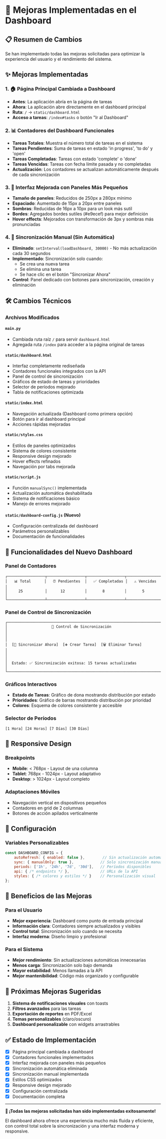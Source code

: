 # 🚀 Mejoras Implementadas en el Dashboard

## 📋 Resumen de Cambios

Se han implementado todas las mejoras solicitadas para optimizar la experiencia del usuario y el rendimiento del sistema.

## ✨ Mejoras Implementadas

### 1. 🏠 Página Principal Cambiada a Dashboard
- **Antes**: La aplicación abría en la página de tareas
- **Ahora**: La aplicación abre directamente en el dashboard principal
- **Ruta**: `/` → `static/dashboard.html`
- **Acceso a tareas**: `/index#tasks` o botón "Ir al Dashboard"

### 2. 📊 Contadores del Dashboard Funcionales
- **Tareas Totales**: Muestra el número total de tareas en el sistema
- **Tareas Pendientes**: Suma de tareas en estado 'in progress', 'to do' y 'open'
- **Tareas Completadas**: Tareas con estado 'complete' o 'done'
- **Tareas Vencidas**: Tareas con fecha límite pasada y no completadas
- **Actualización**: Los contadores se actualizan automáticamente después de cada sincronización

### 3. 🎨 Interfaz Mejorada con Paneles Más Pequeños
- **Tamaño de paneles**: Reducidos de 250px a 280px mínimo
- **Espaciado**: Aumentado de 15px a 20px entre paneles
- **Sombras**: Reducidas de 16px a 10px para un look más sutil
- **Bordes**: Agregados bordes sutiles (#e9ecef) para mejor definición
- **Hover effects**: Mejorados con transformación de 3px y sombras más pronunciadas

### 4. 🔄 Sincronización Manual (Sin Automática)
- **Eliminado**: `setInterval(loadDashboard, 30000)` - No más actualización cada 30 segundos
- **Implementado**: Sincronización solo cuando:
  - Se crea una nueva tarea
  - Se elimina una tarea
  - Se hace clic en el botón "Sincronizar Ahora"
- **Control**: Panel dedicado con botones para sincronización, creación y eliminación

## 🛠️ Cambios Técnicos

### Archivos Modificados

#### `main.py`
- Cambiada ruta raíz `/` para servir `dashboard.html`
- Agregada ruta `/index` para acceder a la página original de tareas

#### `static/dashboard.html`
- Interfaz completamente rediseñada
- Contadores funcionales integrados con la API
- Panel de control de sincronización
- Gráficos de estado de tareas y prioridades
- Selector de períodos mejorado
- Tabla de notificaciones optimizada

#### `static/index.html`
- Navegación actualizada (Dashboard como primera opción)
- Botón para ir al dashboard principal
- Acciones rápidas mejoradas

#### `static/styles.css`
- Estilos de paneles optimizados
- Sistema de colores consistente
- Responsive design mejorado
- Hover effects refinados
- Navegación por tabs mejorada

#### `static/script.js`
- Función `manualSync()` implementada
- Actualización automática deshabilitada
- Sistema de notificaciones básico
- Manejo de errores mejorado

#### `static/dashboard-config.js` (Nuevo)
- Configuración centralizada del dashboard
- Parámetros personalizables
- Documentación de funcionalidades

## 🎯 Funcionalidades del Nuevo Dashboard

### Panel de Contadores
```
┌─────────────────┬─────────────────┬─────────────────┬─────────────────┐
│   📊 Total      │   ⏰ Pendientes  │   ✅ Completadas │   ⚠️ Vencidas   │
│     25          │      12         │       8         │       5         │
└─────────────────┴─────────────────┴─────────────────┴─────────────────┘
```

### Panel de Control de Sincronización
```
┌─────────────────────────────────────────────────────────────────────────┐
│                    🔄 Control de Sincronización                        │
│                                                                         │
│  [🔄 Sincronizar Ahora]  [➕ Crear Tarea]  [🗑️ Eliminar Tarea]        │
│                                                                         │
│  Estado: ✅ Sincronización exitosa: 15 tareas actualizadas             │
└─────────────────────────────────────────────────────────────────────────┘
```

### Gráficos Interactivos
- **Estado de Tareas**: Gráfico de dona mostrando distribución por estado
- **Prioridades**: Gráfico de barras mostrando distribución por prioridad
- **Colores**: Esquema de colores consistente y accesible

### Selector de Períodos
```
[1 Hora] [24 Horas] [7 Días] [30 Días]
```

## 📱 Responsive Design

### Breakpoints
- **Mobile**: < 768px - Layout de una columna
- **Tablet**: 768px - 1024px - Layout adaptativo
- **Desktop**: > 1024px - Layout completo

### Adaptaciones Móviles
- Navegación vertical en dispositivos pequeños
- Contadores en grid de 2 columnas
- Botones de acción apilados verticalmente

## 🔧 Configuración

### Variables Personalizables
```javascript
const DASHBOARD_CONFIG = {
    autoRefresh: { enabled: false },        // Sin actualización automática
    sync: { manualOnly: true },            // Solo sincronización manual
    periods: ['1h', '24h', '7d', '30d'],   // Períodos disponibles
    api: { /* endpoints */ },              // URLs de la API
    styles: { /* colores y estilos */ }    // Personalización visual
};
```

## 🚀 Beneficios de las Mejoras

### Para el Usuario
- **Mejor experiencia**: Dashboard como punto de entrada principal
- **Información clara**: Contadores siempre actualizados y visibles
- **Control total**: Sincronización solo cuando se necesita
- **Interfaz moderna**: Diseño limpio y profesional

### Para el Sistema
- **Mejor rendimiento**: Sin actualizaciones automáticas innecesarias
- **Menos carga**: Sincronización solo bajo demanda
- **Mayor estabilidad**: Menos llamadas a la API
- **Mejor mantenibilidad**: Código más organizado y configurable

## 📝 Próximas Mejoras Sugeridas

1. **Sistema de notificaciones visuales** con toasts
2. **Filtros avanzados** para las tareas
3. **Exportación de reportes** en PDF/Excel
4. **Temas personalizables** (claro/oscuro)
5. **Dashboard personalizable** con widgets arrastrables

## ✅ Estado de Implementación

- [x] Página principal cambiada a dashboard
- [x] Contadores funcionales implementados
- [x] Interfaz mejorada con paneles más pequeños
- [x] Sincronización automática eliminada
- [x] Sincronización manual implementada
- [x] Estilos CSS optimizados
- [x] Responsive design mejorado
- [x] Configuración centralizada
- [x] Documentación completa

---

**🎉 ¡Todas las mejoras solicitadas han sido implementadas exitosamente!**

El dashboard ahora ofrece una experiencia mucho más fluida y eficiente, con control total sobre la sincronización y una interfaz moderna y responsive.
